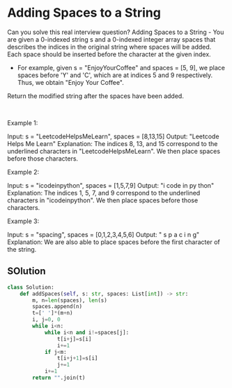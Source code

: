 # Adding Spaces to a String

Can you solve this real interview question? Adding Spaces to a String - You are given a 0-indexed string s and a 0-indexed integer array spaces that describes the indices in the original string where spaces will be added. Each space should be inserted before the character at the given index.

 * For example, given s = "EnjoyYourCoffee" and spaces = [5, 9], we place spaces before 'Y' and 'C', which are at indices 5 and 9 respectively. Thus, we obtain "Enjoy Your Coffee".

Return the modified string after the spaces have been added.

 

Example 1:


Input: s = "LeetcodeHelpsMeLearn", spaces = [8,13,15]
Output: "Leetcode Helps Me Learn"
Explanation: 
The indices 8, 13, and 15 correspond to the underlined characters in "LeetcodeHelpsMeLearn".
We then place spaces before those characters.


Example 2:


Input: s = "icodeinpython", spaces = [1,5,7,9]
Output: "i code in py thon"
Explanation:
The indices 1, 5, 7, and 9 correspond to the underlined characters in "icodeinpython".
We then place spaces before those characters.


Example 3:


Input: s = "spacing", spaces = [0,1,2,3,4,5,6]
Output: " s p a c i n g"
Explanation:
We are also able to place spaces before the first character of the string.

## SOlution
```py
class Solution:
    def addSpaces(self, s: str, spaces: List[int]) -> str:
        m, n=len(spaces), len(s)
        spaces.append(n)
        t=[' ']*(m+n)
        i, j=0, 0
        while i<n:
            while i<n and i!=spaces[j]:
                t[i+j]=s[i]
                i+=1
            if j<m:
                t[i+j+1]=s[i]
                j+=1
            i+=1
        return "".join(t)


```
